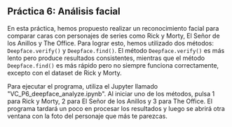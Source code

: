 ## Práctica 6: Análisis facial

En esta práctica, hemos propuesto realizar un reconocimiento facial para comparar caras con personajes de series como Rick y Morty, El Señor de los Anillos y The Office. Para lograr esto, hemos utilizado dos métodos: `Deepface.verify()` y `Deepface.find()`. El método `Deepface.verify()` es más lento pero produce resultados consistentes, mientras que el método `Deepface.find()` es más rápido pero no siempre funciona correctamente, excepto con el dataset de Rick y Morty.

Para ejecutar el programa, utiliza el Jupyter llamado "VC_P6_deepface_analyze.ipynb". Al iniciar uno de los métodos, pulsa 1 para Rick y Morty, 2 para El Señor de los Anillos y 3 para The Office. El programa tardará un poco en procesar los resultados y luego se abrirá otra ventana con la foto del personaje que más te parezcas.


